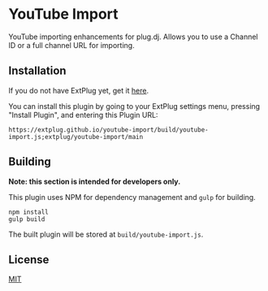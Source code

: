 YouTube Import
==============

YouTube importing enhancements for plug.dj. Allows you to use a Channel ID or a
full channel URL for importing.

## Installation

If you do not have ExtPlug yet, get it [here](https://extplug.github.io).

You can install this plugin by going to your ExtPlug settings menu,
pressing "Install Plugin", and entering this Plugin URL:

```
https://extplug.github.io/youtube-import/build/youtube-import.js;extplug/youtube-import/main
```

## Building

**Note: this section is intended for developers only.**

This plugin uses NPM for dependency management and `gulp` for building.

```
npm install
gulp build
```

The built plugin will be stored at `build/youtube-import.js`.

## License

[MIT](./LICENSE)

